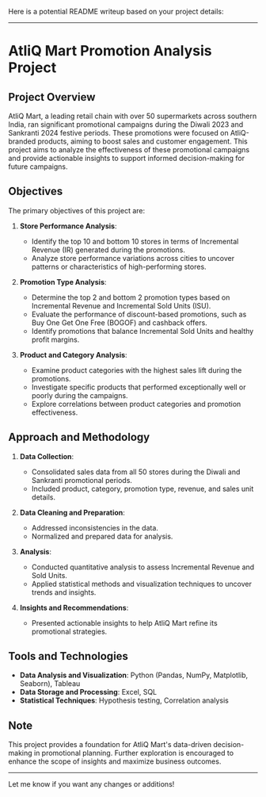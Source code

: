 Here is a potential README writeup based on your project details:

---

# AtliQ Mart Promotion Analysis Project

## Project Overview

AtliQ Mart, a leading retail chain with over 50 supermarkets across southern India, ran significant promotional campaigns during the Diwali 2023 and Sankranti 2024 festive periods. These promotions were focused on AtliQ-branded products, aiming to boost sales and customer engagement. This project aims to analyze the effectiveness of these promotional campaigns and provide actionable insights to support informed decision-making for future campaigns.

## Objectives

The primary objectives of this project are:
1. **Store Performance Analysis**:
   - Identify the top 10 and bottom 10 stores in terms of Incremental Revenue (IR) generated during the promotions.
   - Analyze store performance variations across cities to uncover patterns or characteristics of high-performing stores.

2. **Promotion Type Analysis**:
   - Determine the top 2 and bottom 2 promotion types based on Incremental Revenue and Incremental Sold Units (ISU).
   - Evaluate the performance of discount-based promotions, such as Buy One Get One Free (BOGOF) and cashback offers.
   - Identify promotions that balance Incremental Sold Units and healthy profit margins.

3. **Product and Category Analysis**:
   - Examine product categories with the highest sales lift during the promotions.
   - Investigate specific products that performed exceptionally well or poorly during the campaigns.
   - Explore correlations between product categories and promotion effectiveness.

## Approach and Methodology

1. **Data Collection**:
   - Consolidated sales data from all 50 stores during the Diwali and Sankranti promotional periods.
   - Included product, category, promotion type, revenue, and sales unit details.

2. **Data Cleaning and Preparation**:
   - Addressed inconsistencies in the data.
   - Normalized and prepared data for analysis.

3. **Analysis**:
   - Conducted quantitative analysis to assess Incremental Revenue and Sold Units.
   - Applied statistical methods and visualization techniques to uncover trends and insights.

4. **Insights and Recommendations**:
   - Presented actionable insights to help AtliQ Mart refine its promotional strategies.

## Tools and Technologies

- **Data Analysis and Visualization**: Python (Pandas, NumPy, Matplotlib, Seaborn), Tableau
- **Data Storage and Processing**: Excel, SQL
- **Statistical Techniques**: Hypothesis testing, Correlation analysis



## Note

This project provides a foundation for AtliQ Mart's data-driven decision-making in promotional planning. Further exploration is encouraged to enhance the scope of insights and maximize business outcomes.

--- 

Let me know if you want any changes or additions!
